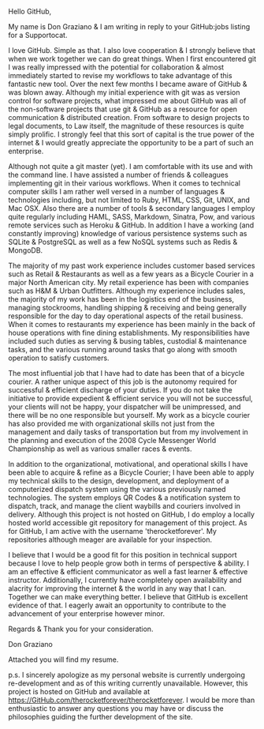Hello GitHub,

My name is Don Graziano & I am writing in reply to your GitHub:jobs listing for a Supportocat.

I love GitHub. Simple as that. I also love cooperation & I strongly believe that when we work together we can do great things. When I first encountered git I was really impressed with the potential for collaboration & almost immediately started to revise my workflows to take advantage of this fantastic new tool. Over the next few months I became aware of GitHub & was blown away. Although my initial experience with git was as version control for software projects, what impressed me about GitHub was all of the non-software projects that use git & GitHub as a resource for open communication & distributed creation. From software to design projects to legal documents, to Law itself, the magnitude of these resources is quite simply prolific. I strongly feel that this sort of capital is the true power of the internet & I would greatly appreciate the opportunity to be a part of such an enterprise.

Although not quite a git master (yet). I am comfortable with its use and with the command line. I have assisted a number of friends & colleagues implementing git in their various workflows. When it comes to technical computer skills I am rather well versed in a number of languages & technologies including, but not limited to Ruby, HTML, CSS, Git, UNIX, and Mac OSX. Also there are a number of tools & secondary languages I employ quite regularly including HAML, SASS, Markdown, Sinatra, Pow, and various remote services such as Heroku & GitHub. In addition I have a working (and constantly improving) knowledge of various persistence systems such as SQLite & PostgreSQL as well as a few NoSQL systems such as Redis & MongoDB.

The majority of my past work experience includes customer based services such as Retail & Restaurants as well as a few years as a Bicycle Courier in a major North American city. My retail experience has been with companies such as H&M & Urban Outfitters. Although my experience includes sales, the majority of my work has been in the logistics end of the business, managing stockrooms, handling shipping & receiving and being generally responsible for the day to day operational aspects of the retail business. When it comes to restaurants my experience has been mainly in the back of house operations with fine dining establishments. My responsibilities have included such duties as serving & busing tables, custodial & maintenance tasks, and the various running around tasks that go along with smooth operation to satisfy customers.

The most influential job that I have had to date has been that of a bicycle courier. A rather unique aspect of this job is the autonomy required for successful & efficient discharge of your duties. If you do not take the initiative to provide expedient & efficient service you will not be successful, your clients will not be happy, your dispatcher will be unimpressed, and there will be no one responsible but yourself. My work as a bicycle courier has also provided me with organizational skills not just from the management and daily tasks of transportation but from my involvement in the planning and execution of the 2008 Cycle Messenger World Championship as well as various smaller races & events.

In addition to the organizational, motivational, and operational skills I have been able to acquire & refine as a Bicycle Courier; I have been able to apply my technical skills to the design, development, and deployment of a computerized dispatch system using the various previously named technologies. The system employs QR Codes & a notification system to dispatch, track, and manage the client waybills and couriers involved in delivery. Although this project is not hosted on GitHub, I do employ a locally hosted world accessible git repository for management of this project. As for GitHub, I am active with the username 'therocketforever'. My repositories although meager are available for your inspection.

I believe that I would be a good fit for this position in technical support because I love to help people grow both in terms of perspective & ability. I am an effective & efficient communicator as well a fast learner & effective instructor. Additionally, I currently have completely open availability and alacrity for improving the internet & the world in any way that I can. Together we can make everything better. I believe that GitHub is excellent evidence of that. I eagerly await an opportunity to contribute to the advancement of your enterprise however minor.

Regards & Thank you for your consideration.

Don Graziano




Attached you will find my resume.

p.s. I sincerely apologize as my personal website is currently undergoing re-development and as of this writing currently unavailable. However, this project is hosted on GitHub and available at https://GitHub.com/therocketforever/therocketforever. I would be more than enthusiastic to answer any questions you may have or discuss the philosophies guiding the further development of the site.


